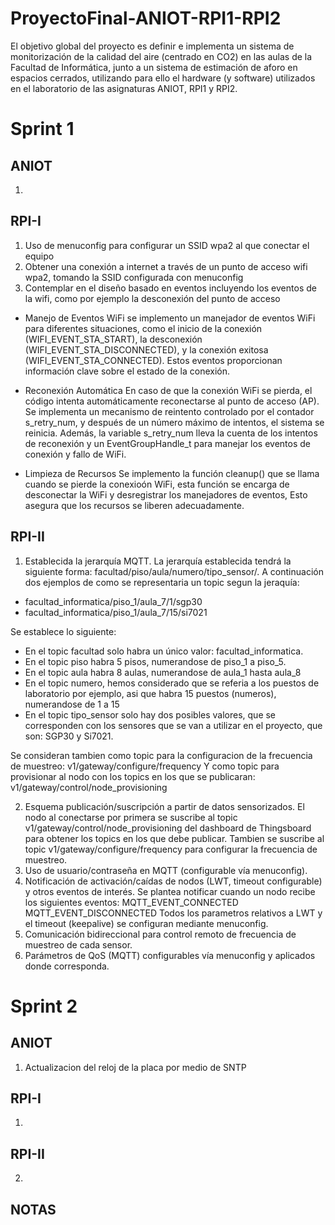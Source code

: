 # ProyectoFinal-ANIOT-RPI1-RPI2
El objetivo global del proyecto es definir e implementa un sistema de monitorización de la calidad del aire (centrado en CO2) en las aulas de la Facultad de Informática, junto a un sistema de estimación de aforo en espacios cerrados, utilizando para ello el hardware (y software) utilizados en el laboratorio de las asignaturas ANIOT, RPI1 y RPI2.
# Sprint 1
## ANIOT
1. 
## RPI-I
1. Uso de menuconfig para configurar un SSID wpa2 al que conectar el equipo
2. Obtener una conexión a internet a través de un punto de acceso wifi wpa2, tomando la SSID configurada con menuconfig
3. Contemplar en el diseño basado en eventos incluyendo los eventos de la wifi, como por ejemplo la desconexión del punto de acceso
- Manejo de Eventos WiFi
se implemento un manejador de eventos WiFi para diferentes situaciones, como el inicio de la conexión (WIFI_EVENT_STA_START), la desconexión (WIFI_EVENT_STA_DISCONNECTED), y la conexión exitosa (WIFI_EVENT_STA_CONNECTED). Estos eventos proporcionan información clave sobre el estado de la conexión.

- Reconexión Automática
En caso de que la conexión WiFi se pierda, el código intenta automáticamente reconectarse al punto de acceso (AP). Se implementa un mecanismo de reintento controlado por el contador s_retry_num, y después de un número máximo de intentos, el sistema se reinicia. Además, la variable s_retry_num lleva la cuenta de los intentos de reconexión y un EventGroupHandle_t para manejar los eventos de conexión y fallo de WiFi.

- Limpieza de Recursos
Se implemento la función cleanup() que se llama cuando se pierde la conexioón WiFi, esta función se encarga de desconectar la WiFi y desregistrar los manejadores de eventos, Esto asegura que los recursos se liberen adecuadamente.

## RPI-II
1. Establecida la jerarquía MQTT.
La jerarquía establecida tendrá la siguiente forma: facultad/piso/aula/numero/tipo_sensor/. A continuación dos ejemplos de como se representaria un topic segun la jeraquía:

- facultad_informatica/piso_1/aula_7/1/sgp30
- facultad_informatica/piso_1/aula_7/15/si7021

Se establece lo siguiente:
- En el topic facultad solo habra un único valor: facultad_informatica.
- En el topic piso habra 5 pisos, numerandose de piso_1  a piso_5.
- En el topic aula habra 8 aulas, numerandose de aula_1 hasta aula_8
- En el topic numero, hemos considerado que se referia a los puestos de laboratorio por ejemplo, asi que habra 15 puestos (numeros), numerandose de 1 a 15
- En el topic tipo_sensor solo hay dos posibles valores, que se corresponden con los sensores que se van a utilizar en el proyecto, que son: SGP30 y Si7021.

Se consideran tambien como topic para la configuracion de la frecuencia de muestreo: v1/gateway/configure/frequency
Y como topic para provisionar al nodo con los topics en los que se publicaran: v1/gateway/control/node_provisioning

2. Esquema publicación/suscripción a partir de datos sensorizados.
El nodo al conectarse por primera se suscribe al topic v1/gateway/control/node_provisioning del dashboard de Thingsboard para obtener los topics en los que debe publicar. Tambien se suscribe al topic v1/gateway/configure/frequency para configurar la frecuencia de muestreo.
3. Uso de usuario/contraseña en MQTT (configurable vía menuconfig).
4. Notificación de activación/caídas de nodos (LWT, timeout configurable) y otros eventos de interés.
Se plantea notificar cuando un nodo recibe los siguientes eventos:
    MQTT_EVENT_CONNECTED
    MQTT_EVENT_DISCONNECTED
Todos los parametros relativos a LWT y el timeout (keepalive) se configuran mediante menuconfig.
5. Comunicación bidireccional para control remoto de frecuencia de muestreo de cada sensor.
6. Parámetros de QoS (MQTT) configurables vía menuconfig y aplicados donde corresponda.

# Sprint 2
## ANIOT
1. Actualizacion del reloj de la placa por medio de SNTP
## RPI-I
1. 
## RPI-II
2. 

## NOTAS

